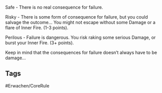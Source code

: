 Safe - There is no real consequence for failure.

Risky - There is some form of consequence for failure, but you could salvage the outcome… You might not escape without some Damage or a flare of Inner Fire. (1-3 points).

Perilous - Failure is dangerous. You risk raking some serious Damage, or burst your Inner Fire. (3+ points).

Keep in mind that the consequences for failure doesn’t always have to be damage…
## Tags
#Erwachen/CoreRule 